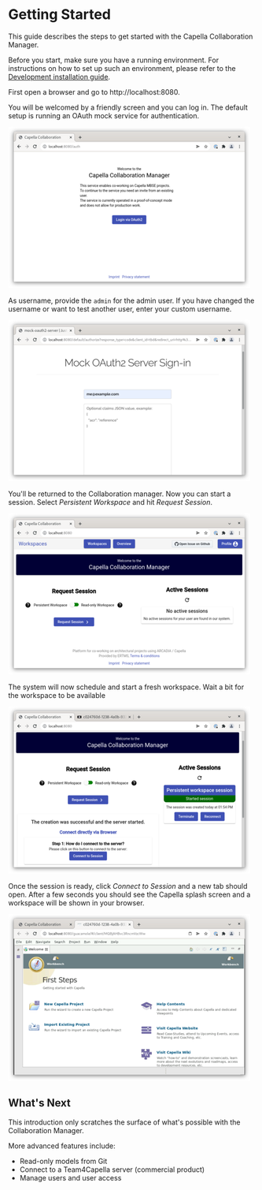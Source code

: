 <!--
 ~ SPDX-FileCopyrightText: Copyright DB InfraGO AG and contributors
 ~ SPDX-License-Identifier: Apache-2.0
 -->

# Getting Started

This guide describes the steps to get started with the Capella Collaboration
Manager.

Before you start, make sure you have a running environment. For instructions on
how to set up such an environment, please refer to the
[Development installation guide](../index.md).

First open a browser and go to http://localhost:8080.

You will be welcomed by a friendly screen and you can log in. The default setup
is running an OAuth mock service for authentication.

![Welcome screen](img/collab-step-1.png)

As username, provide the `admin` for the admin user. If you have changed the
username or want to test another user, enter your custom username.

![OAuth mock](img/collab-step-2.png)

You'll be returned to the Collaboration manager. Now you can start a session.
Select _Persistent Workspace_ and hit _Request Session_.

![Logged in](img/collab-step-3.png)

The system will now schedule and start a fresh workspace. Wait a bit for the
workspace to be available

![Starting a session](img/collab-step-4.png)

Once the session is ready, click _Connect to Session_ and a new tab should
open. After a few seconds you should see the Capella splash screen and a
workspace will be shown in your browser.

![Capella welcome screen](img/collab-step-5.png)

## What's Next

This introduction only scratches the surface of what's possible with the
Collaboration Manager.

More advanced features include:

-   Read-only models from Git
-   Connect to a Team4Capella server (commercial product)
-   Manage users and user access
